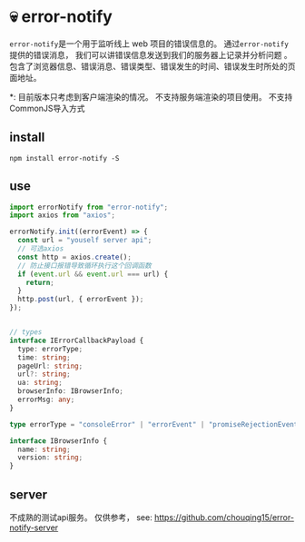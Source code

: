 # 💀 error-notify

`error-notify`是一个用于监听线上 web 项目的错误信息的。 通过`error-notify`提供的错误消息， 我们可以讲错误信息发送到我们的服务器上记录并分析问题 。包含了浏览器信息、错误消息、错误类型、错误发生的时间、错误发生时所处的页面地址。

*: 目前版本只考虑到客户端渲染的情况。 不支持服务端渲染的项目使用。 不支持CommonJS导入方式

## install

`npm install error-notify -S`

## use

```js
import errorNotify from "error-notify";
import axios from "axios";

errorNotify.init((errorEvent) => {
  const url = "youself server api";
  // 可选axios
  const http = axios.create();
  // 防止接口报错导致循环执行这个回调函数
  if (event.url && event.url === url) {
    return;
  }
  http.post(url, { errorEvent });
});
```

```ts

// types
interface IErrorCallbackPayload {
  type: errorType;
  time: string;
  pageUrl: string;
  url?: string;
  ua: string;
  browserInfo: IBrowserInfo;
  errorMsg: any;
}

type errorType = "consoleError" | "errorEvent" | "promiseRejectionEvent";

interface IBrowserInfo {
  name: string;
  version: string;
}

```

## server
不成熟的测试api服务。 仅供参考， see: https://github.com/chouqing15/error-notify-server
